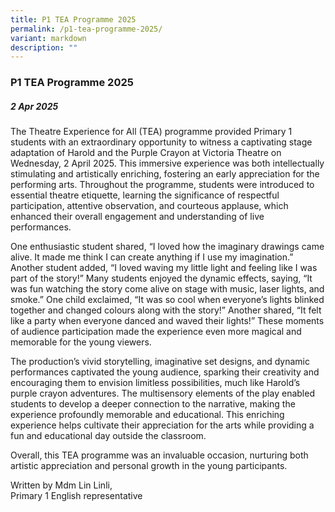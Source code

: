 ```yaml
---
title: P1 TEA Programme 2025
permalink: /p1-tea-programme-2025/
variant: markdown
description: ""
---
```

### **P1 TEA Programme 2025**

##### 2 Apr 2025

The Theatre Experience for All (TEA) programme provided Primary 1 students with an extraordinary opportunity to witness a captivating stage adaptation of Harold and the Purple Crayon at Victoria Theatre on Wednesday, 2 April 2025. This immersive experience was both intellectually stimulating and artistically enriching, fostering an early appreciation for the performing arts. Throughout the programme, students were introduced to essential theatre etiquette, learning the significance of respectful participation, attentive observation, and courteous applause, which enhanced their overall engagement and understanding of live performances. 

One enthusiastic student shared, “I loved how the imaginary drawings came alive. It made me think I can create anything if I use my imagination.” Another student added, “I loved waving my little light and feeling like I was part of the story!” Many students enjoyed the dynamic effects, saying, “It was fun watching the story come alive on stage with music, laser lights, and smoke.” One child exclaimed, “It was so cool when everyone’s lights blinked together and changed colours along with the story!” Another shared, “It felt like a party when everyone danced and waved their lights!” These moments of audience participation made the experience even more magical and memorable for the young viewers.

The production’s vivid storytelling, imaginative set designs, and dynamic performances captivated the young audience, sparking their creativity and encouraging them to envision limitless possibilities, much like Harold’s purple crayon adventures. The multisensory elements of the play enabled students to develop a deeper connection to the narrative, making the experience profoundly memorable and educational. This enriching experience helps cultivate their appreciation for the arts while providing a fun and educational day outside the classroom.

Overall, this TEA programme was an invaluable occasion, nurturing both artistic appreciation and personal growth in the young participants.

Written by Mdm Lin Linli, <br>
Primary 1 English representative